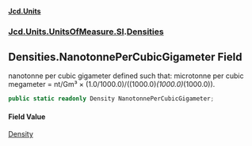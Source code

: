 #### [Jcd.Units](index.md 'index')

### [Jcd.Units.UnitsOfMeasure.SI](Jcd.Units.UnitsOfMeasure.SI.md 'Jcd.Units.UnitsOfMeasure.SI').[Densities](Densities.md 'Jcd.Units.UnitsOfMeasure.SI.Densities')

## Densities.NanotonnePerCubicGigameter Field

nanotonne per cubic gigameter defined such that: microtonne per cubic megameter = nt/Gm³ ×
(1.0/1000.0)/((1000.0)*(1000.0)*(1000.0)).

```csharp
public static readonly Density NanotonnePerCubicGigameter;
```

#### Field Value

[Density](Density.md 'Jcd.Units.UnitTypes.Density')